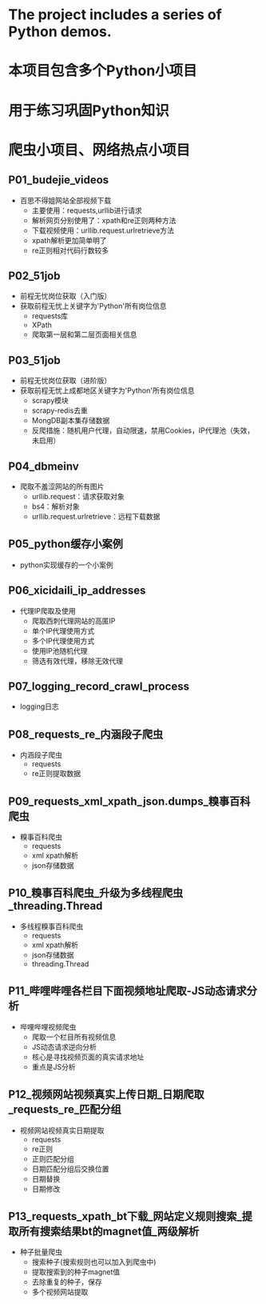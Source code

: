 # The project includes a series of Python demos.

# 本项目包含多个Python小项目
# 用于练习巩固Python知识
# 爬虫小项目、网络热点小项目

## P01_budejie_videos
- 百思不得姐网站全部视频下载
    - 主要使用：requests,urllib进行请求
    - 解析网页分别使用了：xpath和re正则两种方法
    - 下载视频使用：urllib.request.urlretrieve方法
    - xpath解析更加简单明了
    - re正则相对代码行数较多

## P02_51job
- 前程无忧岗位获取（入门版）
- 获取前程无忧上关键字为'Python'所有岗位信息
    - requests库
    - XPath
    - 爬取第一层和第二层页面相关信息
    
## P03_51job
- 前程无忧岗位获取（进阶版）
- 获取前程无忧上成都地区关键字为'Python'所有岗位信息
    - scrapy模块
    - scrapy-redis去重
    - MongDB副本集存储数据  
    - 反爬措施：随机用户代理，自动限速，禁用Cookies，IP代理池（失效，未启用）  

## P04_dbmeinv
- 爬取不羞涩网站的所有图片
    - urllib.request：请求获取对象
    - bs4：解析对象
    - urllib.request.urlretrieve：远程下载数据
    
## P05_python缓存小案例
- python实现缓存的一个小案例

## P06_xicidaili_ip_addresses
- 代理IP爬取及使用
    - 爬取西刺代理网站的高匿IP
    - 单个IP代理使用方式
    - 多个IP代理使用方式
    - 使用IP池随机代理
    - 筛选有效代理，移除无效代理

## P07_logging_record_crawl_process
- logging日志

## P08_requests_re_内涵段子爬虫
- 内涵段子爬虫
    - requests
    - re正则提取数据
    
## P09_requests_xml_xpath_json.dumps_糗事百科爬虫
- 糗事百科爬虫
    - requests
    - xml xpath解析
    - json存储数据
    
## P10_糗事百科爬虫_升级为多线程爬虫_threading.Thread
- 多线程糗事百科爬虫
    - requests
    - xml xpath解析
    - json存储数据
    - threading.Thread
    
## P11_哔哩哔哩各栏目下面视频地址爬取-JS动态请求分析
- 哔哩哔哩视频爬虫
    - 爬取一个栏目所有视频信息
    - JS动态请求逆向分析
    - 核心是寻找视频页面的真实请求地址
    - 重点是JS分析
## P12_视频网站视频真实上传日期_日期爬取_requests_re_匹配分组
- 视频网站视频真实日期提取
    - requests
    - re正则
    - 正则匹配分组
    - 日期匹配分组后交换位置
    - 日期替换
    - 日期修改
    
## P13_requests_xpath_bt下载_网站定义规则搜索_提取所有搜索结果bt的magnet值_两级解析
- 种子批量爬虫
    - 搜索种子(搜索规则也可以加入到爬虫中)
    - 提取搜索到的种子magnet值
    - 去除重复的种子，保存
    - 多个视频网站提取
    


